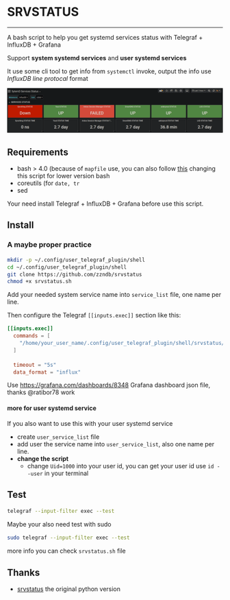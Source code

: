 # SRVSTATUS
---
A bash script to help you get systemd services status with Telegraf + InfluxDB + Grafana

Support **system systemd services** and **user systemd services**

It use some cli tool to get info from `systemctl` invoke, output the info use *InfluxDB line protocal* format

![example](example.png)

## Requirements
* bash > 4.0 (because of `mapfile` use, you can also follow [this](https://github.com/koalaman/shellcheck/wiki/SC2207#correct-code) changing this script for lower version bash 
* coreutils (for `date, tr`
* sed

Your need install Telegraf + InfluxDB + Grafana before use this script.

## Install
### A maybe proper practice
```bash
mkdir -p ~/.config/user_telegraf_plugin/shell
cd ~/.config/user_telegraf_plugin/shell
git clone https://github.com/zzndb/srvstatus
chmod +x srvstatus.sh
```
Add your needed system service name into `service_list` file, one name per line.

Then configure the Telegraf `[[inputs.exec]]` section like this:
```conf
[[inputs.exec]]
  commands = [
    "/home/your_user_name/.config/user_telegraf_plugin/shell/srvstatus/srvstatus.sh"
  ]

  timeout = "5s"
  data_format = "influx"

```

Use https://grafana.com/dashboards/8348 Grafana dashboard json file, thanks @ratibor78 work

#### more for user systemd service
If you also want to use this with your user systemd service
* create `user_service_list` file
* add user the service name into `user_service_list`, also one name per line.
* **change the script**
    * change `Uid=1000` into your user id, you can get your user id use `id --user` in your terminal


## Test
```bash
telegraf --input-filter exec --test
```
Maybe your also need test with sudo
```bash
sudo telegraf --input-filter exec --test
```

more info you can check `srvstatus.sh` file

## Thanks
* [srvstatus](https://github.com/ratibor78/srvstatus) the original python version
